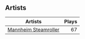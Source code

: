 ## Artists
Artists | Plays 
----- | -----: 
[Mannheim Steamroller](/artists/mannheim-steamroller-39605) | 67

